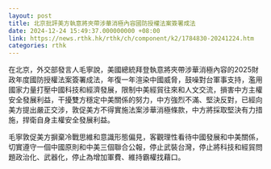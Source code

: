 ```yaml
---
layout: post
title: 北京批評美方執意將夾帶涉華消極內容國防授權法案簽署成法
date: 2024-12-24 15:49:37.000000000 +08:00
link: https://news.rthk.hk/rthk/ch/component/k2/1784830-20241224.htm
categories: rthk
---
```


在北京，外交部發言人毛寧說，美國總統拜登執意將夾帶涉華消極內容的2025財政年度國防授權法案簽署成法，年復一年渲染中國威脅，鼓噪對台軍事支持，濫用國家力量打壓中國科技和經濟發展，限制中美經貿往來和人文交流，損害中方主權安全發展利益，干擾雙方穩定中美關係的努力，中方強烈不滿、堅決反對，已經向美方提出嚴正交涉，敦促美方不得實施法案涉華消極條款，中方將採取堅決有力措施，捍衛自身主權安全發展利益。

毛寧敦促美方摒棄冷戰思維和意識形態偏見，客觀理性看待中國發展和中美關係，切實遵守一個中國原則和中美三個聯合公報，停止武裝台灣，停止將科技和經貿問題政治化、武器化，停止為增加軍費、維持霸權找藉口。
